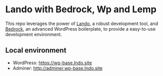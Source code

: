 # Lando with Bedrock, Wp and Lemp

This repo leverages the power of [Lando](https://lando.dev/), a robust development tool, and [Bedrock](https://roots.io/bedrock/), an advanced WordPress boilerplate, to provide a easy-to-use development environment.

## Local environment

* WordPress: https://wp-base.lndo.site
* Adminer: http://adminer.wp-base.lndo.site
